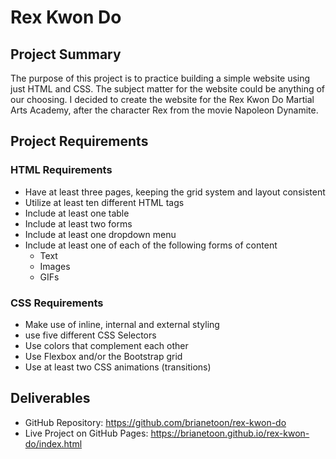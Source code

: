 # Rex Kwon Do

## Project Summary

The purpose of this project is to practice building a simple website using just HTML and CSS. The subject matter for the website could be anything of our choosing. I decided to create the website for the Rex Kwon Do Martial Arts Academy, after the character Rex from the movie Napoleon Dynamite.

## Project Requirements

### HTML Requirements

- Have at least three pages, keeping the grid system and layout consistent
- Utilize at least ten different HTML tags
- Include at least one table
- Include at least two forms
- Include at least one dropdown menu
- Include at least one of each of the following forms of content
  - Text
  - Images
  - GIFs

### CSS Requirements

- Make use of inline, internal and external styling
- use five different CSS Selectors
- Use colors that complement each other
- Use Flexbox and/or the Bootstrap grid
- Use at least two CSS animations (transitions)

## Deliverables

- GitHub Repository: https://github.com/brianetoon/rex-kwon-do
- Live Project on GitHub Pages: https://brianetoon.github.io/rex-kwon-do/index.html

